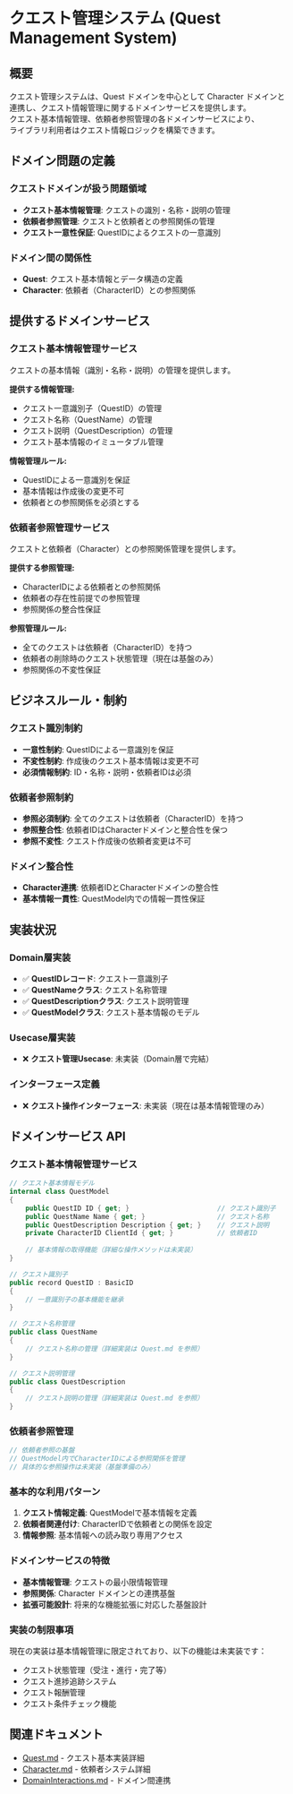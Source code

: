 # クエスト管理システム (Quest Management System)

## 概要

クエスト管理システムは、Quest ドメインを中心として Character ドメインと連携し、クエスト情報管理に関するドメインサービスを提供します。\
クエスト基本情報管理、依頼者参照管理の各ドメインサービスにより、\
ライブラリ利用者はクエスト情報ロジックを構築できます。

## ドメイン問題の定義

### クエストドメインが扱う問題領域
- **クエスト基本情報管理**: クエストの識別・名称・説明の管理
- **依頼者参照管理**: クエストと依頼者との参照関係の管理
- **クエスト一意性保証**: QuestIDによるクエストの一意識別

### ドメイン間の関係性
- **Quest**: クエスト基本情報とデータ構造の定義
- **Character**: 依頼者（CharacterID）との参照関係

## 提供するドメインサービス

### クエスト基本情報管理サービス
クエストの基本情報（識別・名称・説明）の管理を提供します。

**提供する情報管理:**
- クエスト一意識別子（QuestID）の管理
- クエスト名称（QuestName）の管理
- クエスト説明（QuestDescription）の管理
- クエスト基本情報のイミュータブル管理

**情報管理ルール:**
- QuestIDによる一意識別を保証
- 基本情報は作成後の変更不可
- 依頼者との参照関係を必須とする

### 依頼者参照管理サービス
クエストと依頼者（Character）との参照関係管理を提供します。

**提供する参照管理:**
- CharacterIDによる依頼者との参照関係
- 依頼者の存在性前提での参照管理
- 参照関係の整合性保証

**参照管理ルール:**
- 全てのクエストは依頼者（CharacterID）を持つ
- 依頼者の削除時のクエスト状態管理（現在は基盤のみ）
- 参照関係の不変性保証

## ビジネスルール・制約

### クエスト識別制約
- **一意性制約**: QuestIDによる一意識別を保証
- **不変性制約**: 作成後のクエスト基本情報は変更不可
- **必須情報制約**: ID・名称・説明・依頼者IDは必須

### 依頼者参照制約
- **参照必須制約**: 全てのクエストは依頼者（CharacterID）を持つ
- **参照整合性**: 依頼者IDはCharacterドメインと整合性を保つ
- **参照不変性**: クエスト作成後の依頼者変更は不可

### ドメイン整合性
- **Character連携**: 依頼者IDとCharacterドメインの整合性
- **基本情報一貫性**: QuestModel内での情報一貫性保証

## 実装状況

### Domain層実装
- ✅ **QuestIDレコード**: クエスト一意識別子
- ✅ **QuestNameクラス**: クエスト名称管理
- ✅ **QuestDescriptionクラス**: クエスト説明管理
- ✅ **QuestModelクラス**: クエスト基本情報のモデル

### Usecase層実装
- ❌ **クエスト管理Usecase**: 未実装（Domain層で完結）

### インターフェース定義
- ❌ **クエスト操作インターフェース**: 未実装（現在は基本情報管理のみ）

## ドメインサービス API

### クエスト基本情報管理サービス
```csharp
// クエスト基本情報モデル
internal class QuestModel
{
    public QuestID ID { get; }                      // クエスト識別子
    public QuestName Name { get; }                  // クエスト名称
    public QuestDescription Description { get; }    // クエスト説明
    private CharacterID ClientId { get; }           // 依頼者ID
    
    // 基本情報の取得機能（詳細な操作メソッドは未実装）
}

// クエスト識別子
public record QuestID : BasicID
{
    // 一意識別子の基本機能を継承
}

// クエスト名称管理
public class QuestName
{
    // クエスト名称の管理（詳細実装は Quest.md を参照）
}

// クエスト説明管理
public class QuestDescription
{
    // クエスト説明の管理（詳細実装は Quest.md を参照）
}
```

### 依頼者参照管理
```csharp
// 依頼者参照の基盤
// QuestModel内でCharacterIDによる参照関係を管理
// 具体的な参照操作は未実装（基盤準備のみ）
```

### 基本的な利用パターン
1. **クエスト情報定義**: QuestModelで基本情報を定義
2. **依頼者関連付け**: CharacterIDで依頼者との関係を設定
3. **情報参照**: 基本情報への読み取り専用アクセス

### ドメインサービスの特徴
- **基本情報管理**: クエストの最小限情報管理
- **参照関係**: Character ドメインとの連携基盤
- **拡張可能設計**: 将来的な機能拡張に対応した基盤設計

### 実装の制限事項
現在の実装は基本情報管理に限定されており、以下の機能は未実装です：
- クエスト状態管理（受注・進行・完了等）
- クエスト進捗追跡システム
- クエスト報酬管理
- クエスト条件チェック機能

## 関連ドキュメント

- [Quest.md](../domains/Quest.md) - クエスト基本実装詳細
- [Character.md](../domains/Character.md) - 依頼者システム詳細
- [DomainInteractions.md](../integration/DomainInteractions.md) - ドメイン間連携